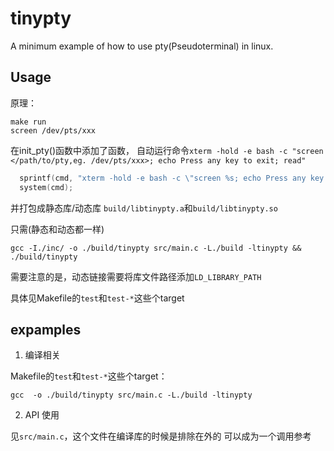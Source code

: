 # tinypty 

A minimum example of how to use pty(Pseudoterminal) in linux.

## Usage

原理：
```
make run
screen /dev/pts/xxx
```

在init_pty()函数中添加了函数，
自动运行命令`xterm -hold -e bash -c "screen </path/to/pty,eg. /dev/pts/xxx>; echo Press any key to exit; read"`
```c
  sprintf(cmd, "xterm -hold -e bash -c \"screen %s; echo Press any key to exit; read\" &", slave_name);
  system(cmd);
```

并打包成静态库/动态库
`build/libtinypty.a`和`build/libtinypty.so`

只需(静态和动态都一样)
```shell
gcc -I./inc/ -o ./build/tinypty src/main.c -L./build -ltinypty && ./build/tinypty
```
需要注意的是，动态链接需要将库文件路径添加`LD_LIBRARY_PATH`

具体见Makefile的`test`和`test-*`这些个target

## expamples

1. 编译相关

Makefile的`test`和`test-*`这些个target：

```shell
gcc  -o ./build/tinypty src/main.c -L./build -ltinypty
```

2. API 使用

见`src/main.c`，这个文件在编译库的时候是排除在外的
可以成为一个调用参考
